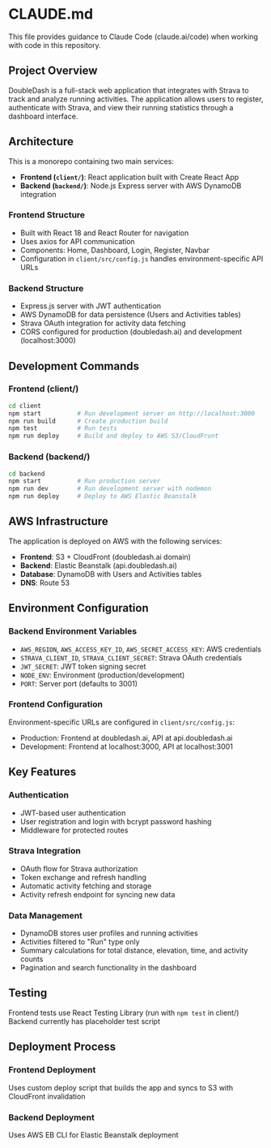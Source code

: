 # CLAUDE.md

This file provides guidance to Claude Code (claude.ai/code) when working with code in this repository.

## Project Overview

DoubleDash is a full-stack web application that integrates with Strava to track and analyze running activities. The application allows users to register, authenticate with Strava, and view their running statistics through a dashboard interface.

## Architecture

This is a monorepo containing two main services:

- **Frontend (`client/`)**: React application built with Create React App
- **Backend (`backend/`)**: Node.js Express server with AWS DynamoDB integration

### Frontend Structure
- Built with React 18 and React Router for navigation
- Uses axios for API communication
- Components: Home, Dashboard, Login, Register, Navbar
- Configuration in `client/src/config.js` handles environment-specific API URLs

### Backend Structure
- Express.js server with JWT authentication
- AWS DynamoDB for data persistence (Users and Activities tables)
- Strava OAuth integration for activity data fetching
- CORS configured for production (doubledash.ai) and development (localhost:3000)

## Development Commands

### Frontend (client/)
```bash
cd client
npm start          # Run development server on http://localhost:3000
npm run build      # Create production build
npm test           # Run tests
npm run deploy     # Build and deploy to AWS S3/CloudFront
```

### Backend (backend/)
```bash
cd backend
npm start          # Run production server
npm run dev        # Run development server with nodemon
npm run deploy     # Deploy to AWS Elastic Beanstalk
```

## AWS Infrastructure

The application is deployed on AWS with the following services:
- **Frontend**: S3 + CloudFront (doubledash.ai domain)
- **Backend**: Elastic Beanstalk (api.doubledash.ai)
- **Database**: DynamoDB with Users and Activities tables
- **DNS**: Route 53

## Environment Configuration

### Backend Environment Variables
- `AWS_REGION`, `AWS_ACCESS_KEY_ID`, `AWS_SECRET_ACCESS_KEY`: AWS credentials
- `STRAVA_CLIENT_ID`, `STRAVA_CLIENT_SECRET`: Strava OAuth credentials
- `JWT_SECRET`: JWT token signing secret
- `NODE_ENV`: Environment (production/development)
- `PORT`: Server port (defaults to 3001)

### Frontend Configuration
Environment-specific URLs are configured in `client/src/config.js`:
- Production: Frontend at doubledash.ai, API at api.doubledash.ai
- Development: Frontend at localhost:3000, API at localhost:3001

## Key Features

### Authentication
- JWT-based user authentication
- User registration and login with bcrypt password hashing
- Middleware for protected routes

### Strava Integration
- OAuth flow for Strava authorization
- Token exchange and refresh handling
- Automatic activity fetching and storage
- Activity refresh endpoint for syncing new data

### Data Management
- DynamoDB stores user profiles and running activities
- Activities filtered to "Run" type only
- Summary calculations for total distance, elevation, time, and activity counts
- Pagination and search functionality in the dashboard

## Testing

Frontend tests use React Testing Library (run with `npm test` in client/)
Backend currently has placeholder test script

## Deployment Process

### Frontend Deployment
Uses custom deploy script that builds the app and syncs to S3 with CloudFront invalidation

### Backend Deployment
Uses AWS EB CLI for Elastic Beanstalk deployment